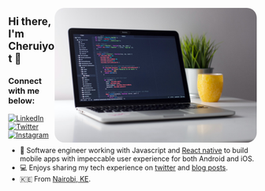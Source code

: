 <p align="center">
<img src="https://github.com/cherucole/cherucole/blob/master/laptop.jpeg" width="410" alt="laptop on desk" align="right" style="border-radius:20px"/>
</p>

## Hi there, I'm Cheruiyot 👋

### Connect with me below:

<p align="left">
<a href="https://www.linkedin.com/in/cheruiyotcollins/">
<img src="https://img.shields.io/badge/-LinkedIn-%233781da" alt="LinkedIn"/></a> 
<a href="https://www.twitter.com/cherucole">
<img src="https://img.shields.io/badge/-Twitter-%231DA1F2" alt="Twitter" /></a> 
<a href="https://www.instagram.com/colleencheru">
<img src="https://img.shields.io/badge/-Instagram-%23eb13a5" alt="Instagram" /></a> 
</p>

* 📱 Software engineer working with Javascript and [React native](https://reactnative.dev/) to build mobile apps with impeccable user experience for both Android and iOS.
* 💻 Enjoys sharing my tech experience on [twitter](https://twitter.com/cherucole) and [blog posts](https://cherucole.medium.com/).
* 🇰🇪 From [Nairobi, KE]().


